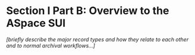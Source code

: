 # Section I Part B: Overview to the ASpace SUI

*[briefly describe the major record types and how they relate to each other and to normal archival workflows...]*
